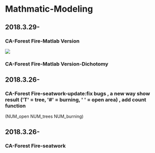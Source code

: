 # Mathmatic-Modeling

## 2018.3.29-
### CA-Forest Fire-Matlab Version
![](https://raw.githubusercontent.com/yyhaos/Mathmatic-Modeling/master/Cellular%20Automata/Forest%20Fire/test.gif)
### CA-Forest Fire-Matlab Version-Dichotomy
## 2018.3.26-
### CA-Forest Fire-seatwork-update:fix bugs , a new way show result ('T' = tree, '#' = burning, ' ' = open area) , add count function 
(NUM_open NUM_trees   NUM_burning)
## 2018.3.26-
### CA-Forest Fire-seatwork

